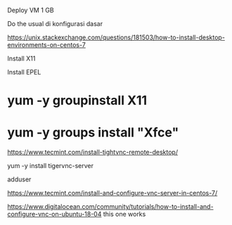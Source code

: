Deploy VM 1 GB

Do the usual di konfigurasi dasar

https://unix.stackexchange.com/questions/181503/how-to-install-desktop-environments-on-centos-7

Install X11

Install EPEL

# yum -y groupinstall X11
# yum -y groups install "Xfce" 

https://www.tecmint.com/install-tightvnc-remote-desktop/

yum -y install tigervnc-server

adduser

https://www.tecmint.com/install-and-configure-vnc-server-in-centos-7/


https://www.digitalocean.com/community/tutorials/how-to-install-and-configure-vnc-on-ubuntu-18-04
this one works

